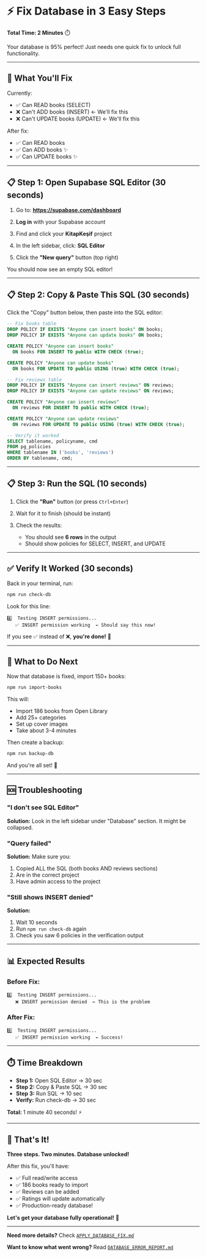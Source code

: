 # ⚡ Fix Database in 3 Easy Steps

**Total Time: 2 Minutes** ⏱️

Your database is 95% perfect! Just needs one quick fix to unlock full functionality.

---

## 🎯 What You'll Fix

Currently:
- ✅ Can READ books (SELECT)
- ❌ Can't ADD books (INSERT) ← We'll fix this
- ❌ Can't UPDATE books (UPDATE) ← We'll fix this

After fix:
- ✅ Can READ books
- ✅ Can ADD books ✨
- ✅ Can UPDATE books ✨

---

## 📋 Step 1: Open Supabase SQL Editor (30 seconds)

1. Go to: **https://supabase.com/dashboard**

2. **Log in** with your Supabase account

3. Find and click your **KitapKeşif** project

4. In the left sidebar, click: **SQL Editor**

5. Click the **"New query"** button (top right)

You should now see an empty SQL editor!

---

## 📋 Step 2: Copy & Paste This SQL (30 seconds)

Click the "Copy" button below, then paste into the SQL editor:

```sql
-- Fix books table
DROP POLICY IF EXISTS "Anyone can insert books" ON books;
DROP POLICY IF EXISTS "Anyone can update books" ON books;

CREATE POLICY "Anyone can insert books"
  ON books FOR INSERT TO public WITH CHECK (true);

CREATE POLICY "Anyone can update books"
  ON books FOR UPDATE TO public USING (true) WITH CHECK (true);

-- Fix reviews table
DROP POLICY IF EXISTS "Anyone can insert reviews" ON reviews;
DROP POLICY IF EXISTS "Anyone can update reviews" ON reviews;

CREATE POLICY "Anyone can insert reviews"
  ON reviews FOR INSERT TO public WITH CHECK (true);

CREATE POLICY "Anyone can update reviews"
  ON reviews FOR UPDATE TO public USING (true) WITH CHECK (true);

-- Verify it worked
SELECT tablename, policyname, cmd
FROM pg_policies
WHERE tablename IN ('books', 'reviews')
ORDER BY tablename, cmd;
```

---

## 📋 Step 3: Run the SQL (10 seconds)

1. Click the **"Run"** button (or press `Ctrl+Enter`)

2. Wait for it to finish (should be instant)

3. Check the results:
   - You should see **6 rows** in the output
   - Should show policies for SELECT, INSERT, and UPDATE

---

## ✅ Verify It Worked (30 seconds)

Back in your terminal, run:

```bash
npm run check-db
```

Look for this line:
```
6️⃣  Testing INSERT permissions...
   ✅ INSERT permission working  ← Should say this now!
```

If you see ✅ instead of ❌, **you're done!** 🎉

---

## 🚀 What to Do Next

Now that database is fixed, import 150+ books:

```bash
npm run import-books
```

This will:
- Import 186 books from Open Library
- Add 25+ categories
- Set up cover images
- Take about 3-4 minutes

Then create a backup:

```bash
npm run backup-db
```

And you're all set! 🎊

---

## 🆘 Troubleshooting

### "I don't see SQL Editor"

**Solution:** Look in the left sidebar under "Database" section. It might be collapsed.

### "Query failed"

**Solution:** Make sure you:
1. Copied ALL the SQL (both books AND reviews sections)
2. Are in the correct project
3. Have admin access to the project

### "Still shows INSERT denied"

**Solution:**
1. Wait 10 seconds
2. Run `npm run check-db` again
3. Check you saw 6 policies in the verification output

---

## 📊 Expected Results

### Before Fix:
```
6️⃣  Testing INSERT permissions...
   ❌ INSERT permission denied  ← This is the problem
```

### After Fix:
```
6️⃣  Testing INSERT permissions...
   ✅ INSERT permission working  ← Success!
```

---

## ⏱️ Time Breakdown

- **Step 1:** Open SQL Editor → 30 sec
- **Step 2:** Copy & Paste SQL → 30 sec
- **Step 3:** Run SQL → 10 sec
- **Verify:** Run check-db → 30 sec

**Total:** 1 minute 40 seconds! ⚡

---

## 🎯 That's It!

**Three steps. Two minutes. Database unlocked!**

After this fix, you'll have:
- ✅ Full read/write access
- ✅ 186 books ready to import
- ✅ Reviews can be added
- ✅ Ratings will update automatically
- ✅ Production-ready database!

**Let's get your database fully operational!** 🚀

---

**Need more details?** Check [`APPLY_DATABASE_FIX.md`](./APPLY_DATABASE_FIX.md)

**Want to know what went wrong?** Read [`DATABASE_ERROR_REPORT.md`](./DATABASE_ERROR_REPORT.md)
